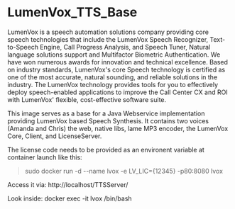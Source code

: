 # LumenVox_TTS_Base

LumenVox is a speech automation solutions company providing core speech technologies that include the LumenVox Speech Recognizer, Text-to-Speech Engine, Call Progress Analysis, and Speech Tuner, Natural language solutions support and Multifactor Biometric Authentication. We have won numerous awards for innovation and technical excellence. Based on industry standards, LumenVox's core Speech technology is certified as one of the most accurate, natural sounding, and reliable solutions in the industry. The LumenVox technology provides tools for you to effectively deploy speech-enabled applications to improve the Call Center CX and ROI with LumenVox' flexible, cost-effective software suite.

This image serves as a base for a Java Webservice implementation providing LumenVox based Speech Synthesis. It contains two voices (Amanda and Chris) the web, native libs, lame MP3 encoder, the LumenVox Core, Client, and LicenseServer.

The license code needs to be provided as an environent variable at container launch like this:

>sudo docker run -d --name lvox -e LV_LIC={12345} -p80:8080 lvox




 Access it via:
 http://localhost/TTSServer/

 Look inside:
 docker exec -it lvox /bin/bash
